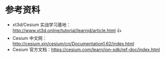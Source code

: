 # 参考资料

- xt3d/Cesium 实战学习基地：http://www.xt3d.online/tutorial/learnjd/article.html 👍
- Cesium 中文网：http://cesium.xin/cesium/cn/Documentation1.62/index.html
- Cesium 官方文档：https://cesium.com/learn/ion-sdk/ref-doc/index.html
